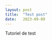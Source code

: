 ```yaml
---
layout: post
title:  "Test post"
date:   2023-09-09
---
```

<p class="intro"><span class="dropcap">T</span>utoriel de test
</p>